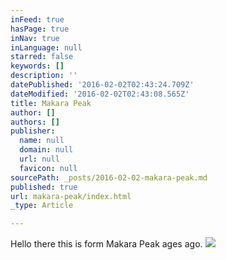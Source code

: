 ```yaml
---
inFeed: true
hasPage: true
inNav: true
inLanguage: null
starred: false
keywords: []
description: ''
datePublished: '2016-02-02T02:43:24.709Z'
dateModified: '2016-02-02T02:43:08.565Z'
title: Makara Peak
author: []
authors: []
publisher:
  name: null
  domain: null
  url: null
  favicon: null
sourcePath: _posts/2016-02-02-makara-peak.md
published: true
url: makara-peak/index.html
_type: Article

---
```

Hello there this is form Makara Peak ages ago.
![](https://the-grid-user-content.s3-us-west-2.amazonaws.com/4d181a8a-5b5c-48a5-9e72-6e7f73748582.jpg)